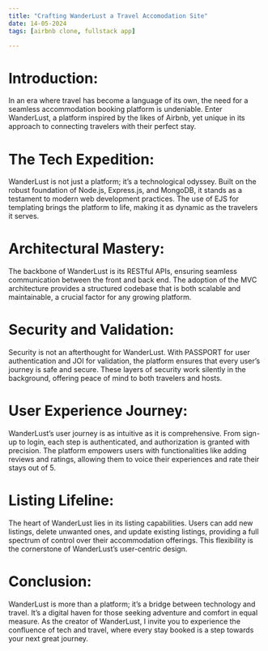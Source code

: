 ```yaml
---
title: "Crafting WanderLust a Travel Accomodation Site"
date: 14-05-2024
tags: [airbnb clone, fullstack app]

---
```


# Introduction: 
In an era where travel has become a language of its own, the need for a seamless accommodation booking platform is undeniable. Enter WanderLust, a platform inspired by the likes of Airbnb, yet unique in its approach to connecting travelers with their perfect stay.

# The Tech Expedition: 
WanderLust is not just a platform; it’s a technological odyssey. Built on the robust foundation of Node.js, Express.js, and MongoDB, it stands as a testament to modern web development practices. The use of EJS for templating brings the platform to life, making it as dynamic as the travelers it serves.

# Architectural Mastery: 
The backbone of WanderLust is its RESTful APIs, ensuring seamless communication between the front and back end. The adoption of the MVC architecture provides a structured codebase that is both scalable and maintainable, a crucial factor for any growing platform.

# Security and Validation: 
Security is not an afterthought for WanderLust. With PASSPORT for user authentication and JOI for validation, the platform ensures that every user’s journey is safe and secure. These layers of security work silently in the background, offering peace of mind to both travelers and hosts.

# User Experience Journey: 
WanderLust’s user journey is as intuitive as it is comprehensive. From sign-up to login, each step is authenticated, and authorization is granted with precision. The platform empowers users with functionalities like adding reviews and ratings, allowing them to voice their experiences and rate their stays out of 5.

# Listing Lifeline: 
The heart of WanderLust lies in its listing capabilities. Users can add new listings, delete unwanted ones, and update existing listings, providing a full spectrum of control over their accommodation offerings. This flexibility is the cornerstone of WanderLust’s user-centric design.

# Conclusion: 
WanderLust is more than a platform; it’s a bridge between technology and travel. It’s a digital haven for those seeking adventure and comfort in equal measure. As the creator of WanderLust, I invite you to experience the confluence of tech and travel, where every stay booked is a step towards your next great journey.